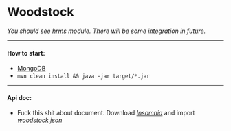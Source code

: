 # Woodstock

*You should see [hrms](https://github.com/vlsidlyarevich/unity) module. There will be some integration in future.*

___

#### How to start:

* [MongoDB](https://github.com/solairerove/docker/tree/master/db/mongodb)
* `mvn clean install && java -jar target/*.jar`

____

#### Api doc:

* Fuck this shit about document. Download *[Insomnia](https://insomnia.rest/download/#ubuntu)* and import *[woodstock.json](https://goo.gl/wZeKf1)*
